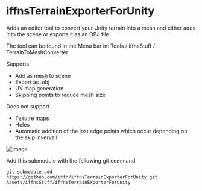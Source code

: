 # iffnsTerrainExporterForUnity

Adds an editor tool to convert your Unity terrain into a mesh and either adds it to the scene or exports it as an OBJ file.
 
The tool can be found in the Menu bar in: Tools / iffnsStuff / TerrainToMeshConverter 
 
Supports
- Add as mesh to scene
- Export as .obj
- UV map generation
- Skipping points to reduce mesh size

Does not support
- Texutre maps
- Holes
- Automatic addition of the lost edge points which occur depending on the skip invervall
 
![image](https://user-images.githubusercontent.com/18383974/166700574-8357b307-8d80-4538-a914-5579d873750e.png)


Add this submodule with the following git command
```
git submodule add https://github.com/iffn/iffnsTerrainExporterForUnity.git Assets/iffnsStuff/iffnsTerrainExporterForUnity
```
